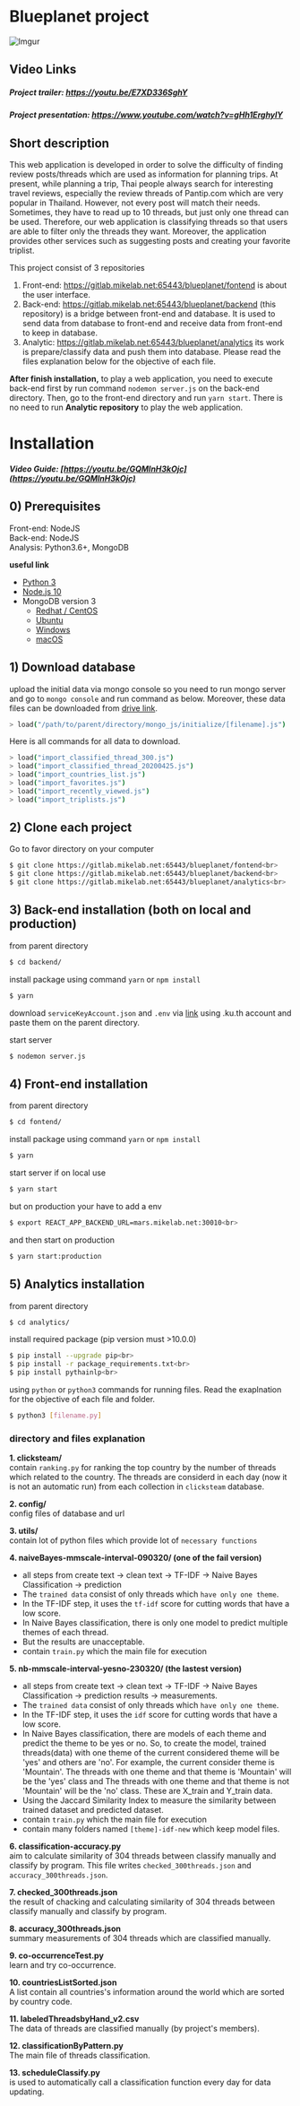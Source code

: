 # Blueplanet project
![Imgur](https://i.imgur.com/qX4KCRY.jpg)

## Video Links
##### Project trailer: https://youtu.be/E7XD336SghY<br>
##### Project presentation: https://www.youtube.com/watch?v=gHh1ErghylY<br>

## Short description
This web application is developed in order to solve the difficulty of finding review posts/threads which are used as information for planning trips. At present, while planning a trip, Thai people always search for interesting travel reviews, especially the review threads of Pantip.com which are very popular in Thailand. However, not every post will match their needs. Sometimes, they have to read up to 10 threads, but just only one thread can be used. Therefore, our web application is classifying threads so that users are able to filter only the threads they want. Moreover, the application provides other services such as suggesting posts and creating your favorite triplist.

This project consist of 3 repositories
1. Front-end: https://gitlab.mikelab.net:65443/blueplanet/fontend is about the user interface.
2. Back-end: https://gitlab.mikelab.net:65443/blueplanet/backend (this repository) is a bridge between front-end and database. It is used to send data from database to front-end and receive data from front-end to keep in database.
3. Analytic: https://gitlab.mikelab.net:65443/blueplanet/analytics its work is prepare/classify data and push them into database. Please read the files explanation below for the objective of each file.

**After finish installation,** to play a web application, you need to execute back-end first by run command `nodemon server.js` on the back-end directory. Then, go to the front-end directory and run `yarn start`. There is no need to run **Analytic repository** to play the web application.

# Installation
##### Video Guide: [https://youtu.be/GQMlnH3kOjc](https://youtu.be/GQMlnH3kOjc)<br>


## 0) Prerequisites
Front-end: NodeJS<br>
Back-end: NodeJS<br>
Analysis: Python3.6+, MongoDB<br>

**useful link**
* [Python 3](https://www.python.org/downloads/)
* [Node.js 10](https://nodejs.org/en/download/)
* MongoDB version 3
  * [Redhat / CentOS](https://docs.mongodb.com/manual/tutorial/install-mongodb-on-red-hat/)
  * [Ubuntu](https://docs.mongodb.com/manual/tutorial/install-mongodb-on-ubuntu/)
  * [Windows](https://docs.mongodb.com/manual/tutorial/install-mongodb-on-windows/)
  * [macOS](https://docs.mongodb.com/manual/tutorial/install-mongodb-on-os-x/)

## 1) Download database
upload the initial data via mongo console so you need to run mongo server and go to `mongo console` and run command as below. Moreover, these data files can be downloaded from [drive link](https://drive.google.com/open?id=1o32lGgDkFFnpxfMkUGmORJvJnJQb1h9L).
```bash
> load("/path/to/parent/directory/mongo_js/initialize/[filename].js")
```
Here is all commands for all data to download. 
```bash
> load("import_classified_thread_300.js")
> load("import_classified_thread_20200425.js")
> load("import_countries_list.js")
> load("import_favorites.js")
> load("import_recently_viewed.js")
> load("import_triplists.js")
``` 

## 2) Clone each project
Go to favor directory on your computer
```bash
$ git clone https://gitlab.mikelab.net:65443/blueplanet/fontend<br>
$ git clone https://gitlab.mikelab.net:65443/blueplanet/backend<br>
$ git clone https://gitlab.mikelab.net:65443/blueplanet/analytics<br>
```

## 3) Back-end installation (both on local and production)
from parent directory
```bash
$ cd backend/
```

install package using command `yarn` or `npm install`
```bash
$ yarn
```

download `serviceKeyAccount.json` and `.env` via [link](https://drive.google.com/drive/folders/1DeOhtd_30hqlwL3_cbPWbZNQRmR2YL61?usp=sharing) using .ku.th account and paste them on the parent directory.

start server
```bash
$ nodemon server.js
```

## 4) Front-end installation
from parent directory
```bash
$ cd fontend/
```

install package using command `yarn` or `npm install`
```bash
$ yarn
```

start server if on local use
```bash
$ yarn start
```

but on production your have to add a env
```bash
$ export REACT_APP_BACKEND_URL=mars.mikelab.net:30010<br>
```

and then start on production
```bash
$ yarn start:production
```

## 5) Analytics installation
from parent directory
```bash
$ cd analytics/
```

install required package (pip version must >10.0.0)
```bash
$ pip install --upgrade pip<br>
$ pip install -r package_requirements.txt<br>
$ pip install pythainlp<br>
```

using `python` or `python3` commands for running files. Read the exaplnation for the objective of each file and folder.
```bash
$ python3 [filename.py]
```

### directory and files explanation
**1. clicksteam/**<br>
contain `ranking.py` for ranking the top country by the number of threads which related to the country. The threads are considerd in each day (now it is not an automatic run) from each collection in `clicksteam` database.

**2. config/**<br>
config files of database and url

**3. utils/**<br>
contain lot of python files which provide lot of `necessary functions`

**4. naiveBayes-mmscale-interval-090320/ (one of the fail version)**<br>
- all steps from create text -> clean text -> TF-IDF -> Naive Bayes Classification -> prediction
- The `trained data` consist of only threads which `have only one theme`.
- In the TF-IDF step, it uses the `tf-idf` score for cutting words that have a low score.
- In Naive Bayes classification, there is only one model to predict multiple themes of each thread.
- But the results are unacceptable.
- contain `train.py` which the main file for execution

**5. nb-mmscale-interval-yesno-230320/ (the lastest version)**<br>
- all steps from create text -> clean text -> TF-IDF -> Naive Bayes Classification -> prediction results -> measurements.
- The `trained data` consist of only threads which `have only one theme`.
- In the TF-IDF step, it uses the `idf` score for cutting words that have a low score.
- In Naive Bayes classification, there are models of each theme and predict the theme to be yes or no. So, to create the model, trained threads(data) with one theme of the current considered theme will be 'yes' and others are 'no'. For example, the current consider theme is 'Mountain'. The threads with one theme and that theme is 'Mountain' will be the 'yes' class and The threads with one theme and that theme is not 'Mountain' will be the 'no' class. These are X_train and Y_train data.
- Using the Jaccard Similarity Index to measure the similarity between trained dataset and predicted dataset.
- contain `train.py` which the main file for execution
- contain many folders named `[theme]-idf-new` which keep model files.

**6. classification-accuracy.py**<br>
aim to calculate similarity of 304 threads between classify manually and classify by program. This file writes `checked_300threads.json` and `accuracy_300threads.json`.

**7. checked_300threads.json**<br>
the result of chacking and calculating similarity of 304 threads between classify manually and classify by program.

**8. accuracy_300threads.json**<br>
summary measurements of 304 threads which are classified manually.

**9. co-occurrenceTest.py**<br>
learn and try co-occurrence.

**10. countriesListSorted.json**<br>
A list contain all countries's information around the world which are sorted by country code.

**11. labeledThreadsbyHand_v2.csv**<br>
The data of threads are classified manually (by project's members).

**12. classificationByPattern.py**<br>
The main file of threads classification.

**13. scheduleClassify.py**<br>
is used to automatically call a classification function every day for data updating.
